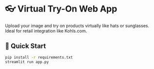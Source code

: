 # 👓 Virtual Try-On Web App

Upload your image and try on products virtually like hats or sunglasses. Ideal for retail integration like Kohls.com.

## 🚀 Quick Start
```bash
pip install -r requirements.txt
streamlit run app.py
